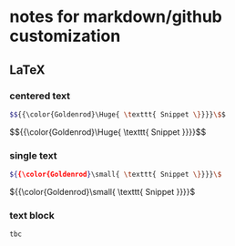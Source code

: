 # notes for markdown/github customization

## LaTeX 

### centered text
```bash
$${{\color{Goldenrod}\Huge{ \texttt{ Snippet \}}}}\$$
```
$${{\color{Goldenrod}\Huge{ \texttt{ Snippet  \}}}}\$$

### single text
```bash
${{\color{Goldenrod}\small{ \texttt{ Snippet \}}}}\$
```
${{\color{Goldenrod}\small{ \texttt{ Snippet \}}}}\$

### text block
```bash
tbc
```
